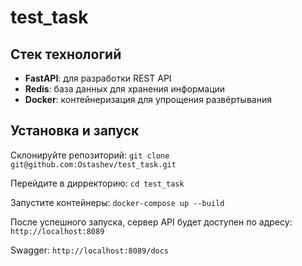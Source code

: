# test_task



## Стек технологий
- **FastAPI**: для разработки REST API
- **Redis**: база данных для хранения информации
- **Docker**: контейнеризация для упрощения развёртывания

## Установка и запуск

   Склонируйте репозиторий:
   ```git clone git@github.com:Ostashev/test_task.git```

   Перейдите в дирректорию:
   ```cd test_task```

   Запустите контейнеры:
   ```docker-compose up --build```

   После успешного запуска, сервер API будет доступен по адресу:
   ```http://localhost:8089```

   Swagger:
   ```http://localhost:8089/docs```
